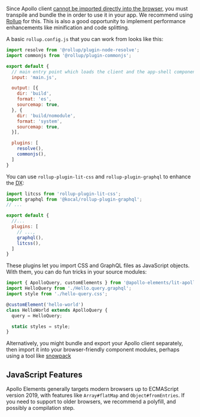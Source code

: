 Since Apollo client [cannot be imported directly into the browser](https://github.com/apollographql/apollo-client/issues/3047), you must transpile and bundle the in order to use it in your app. We recommend using [Rollup](https://rollupjs.com) for this. This is also a good opportunity to implement performance enhancements like minification and code splitting.

A basic `rollup.config.js` that you can work from looks like this:

```js
import resolve from '@rollup/plugin-node-resolve';
import commonjs from '@rollup/plugin-commonjs';

export default {
  // main entry point which loads the client and the app-shell components
  input: 'main.js',

  output: [{
    dir: 'build',
    format: 'es',
    sourcemap: true,
  }, {
    dir: 'build/nomodule',
    format: 'system',
    sourcemap: true,
  }],

  plugins: [
    resolve(),
    commonjs(),
  ]
}
```

You can use `rollup-plugin-lit-css` and `rollup-plugin-graphql` to enhance the <abbr title="developer experience">DX</abbr>:
```js
import litcss from 'rollup-plugin-lit-css';
import graphql from '@kocal/rollup-plugin-graphql';
// ...

export default {
  //...
  plugins: [
    // ...,
    graphql(),
    litcss(),
  ]
}
```

These plugins let you import CSS and GraphQL files as JavaScript objects. With them, you can do fun tricks in your source modules:

```js
import { ApolloQuery, customElements } from '@apollo-elements/lit-apollo';
import HelloQuery from './Hello.query.graphql';
import style from './hello-query.css';

@customElement('hello-world')
class HelloWorld extends ApolloQuery {
  query = HelloQuery;

  static styles = style;
}
```

Alternatively, you might bundle and export your Apollo client separately, then import it into your browser-friendly component modules, perhaps using a tool like [snowpack](https://snowpack.dev)

## JavaScript Features
Apollo Elements generally targets modern browsers up to ECMAScript version 2019, with features like `Array#flatMap` and `Object#fromEntries`. If you need to support to older browsers, we recommend a polyfill, and possibly a compilation step.